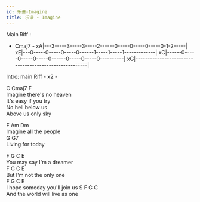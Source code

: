 ```yaml
---
id: 乐谱-Imagine
title: 乐谱 - Imagine
---
```


Main Riff :

- Cmaj7 -
  xA|---3-----3-----3-----2------0-----0-----0-----0-1-2-----|
  xE|---0-----0-----0-----0------1-----1-----1-------------|
  xC|------0-----0-----0-----0------0-----0-----0----------|
  xG|------------------------------------------------------|

Intro: main Riff - x2 -

C Cmaj7 F  
Imagine there's no heaven  
It's easy if you try  
No hell below us  
Above us only sky  

F Am Dm  
Imagine all the people  
G G7  
Living for today  

F G C E  
You may say I'm a dreamer  
F G C E  
But I'm not the only one  
F G C E  
I hope someday you'll join us  S
F G C  
And the world will live as one  
